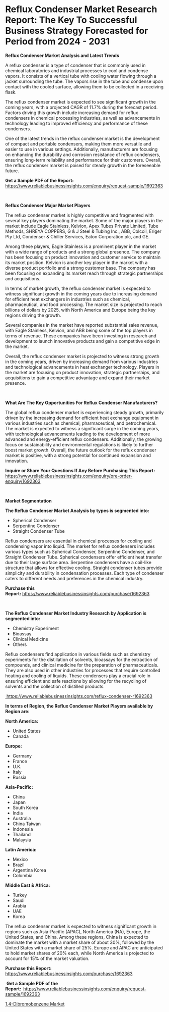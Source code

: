 <p><h1>Reflux Condenser Market Research Report: The Key To Successful Business Strategy Forecasted for Period from 2024 - 2031</h1></p><p><strong>Reflux Condenser Market Analysis and Latest Trends</strong></p>
<p><p>A reflux condenser is a type of condenser that is commonly used in chemical laboratories and industrial processes to cool and condense vapors. It consists of a vertical tube with cooling water flowing through a jacket surrounding the tube. The vapors rise in the tube and condense upon contact with the cooled surface, allowing them to be collected in a receiving flask.</p><p>The reflux condenser market is expected to see significant growth in the coming years, with a projected CAGR of 11.7% during the forecast period. Factors driving this growth include increasing demand for reflux condensers in chemical processing industries, as well as advancements in technology leading to improved efficiency and performance of these condensers.</p><p>One of the latest trends in the reflux condenser market is the development of compact and portable condensers, making them more versatile and easier to use in various settings. Additionally, manufacturers are focusing on enhancing the durability and corrosion resistance of reflux condensers, ensuring long-term reliability and performance for their customers. Overall, the reflux condenser market is poised for steady growth in the foreseeable future.</p></p>
<p><strong>Get a Sample PDF of the Report:&nbsp;</strong> <a href="https://www.reliablebusinessinsights.com/enquiry/request-sample/1692363">https://www.reliablebusinessinsights.com/enquiry/request-sample/1692363</a></p>
<p>&nbsp;</p>
<p><strong>Reflux Condenser Major Market Players</strong></p>
<p><p>The reflux condenser market is highly competitive and fragmented with several key players dominating the market. Some of the major players in the market include Eagle Stainless, Kelvion, Apex Tubes Private Limited, Tube Methods, SHREYA COPPERS, G & J Steel & Tubing Inc., ABB, Colcoil, Eriger Pty Ltd, Condenser & Chiller Services, Eaton Corporation plc, and GE.</p><p>Among these players, Eagle Stainless is a prominent player in the market with a wide range of products and a strong global presence. The company has been focusing on product innovation and customer service to maintain its market position. Kelvion is another key player in the market with a diverse product portfolio and a strong customer base. The company has been focusing on expanding its market reach through strategic partnerships and acquisitions.</p><p>In terms of market growth, the reflux condenser market is expected to witness significant growth in the coming years due to increasing demand for efficient heat exchangers in industries such as chemical, pharmaceutical, and food processing. The market size is projected to reach billions of dollars by 2025, with North America and Europe being the key regions driving the growth.</p><p>Several companies in the market have reported substantial sales revenue, with Eagle Stainless, Kelvion, and ABB being some of the top players in terms of revenue. These companies have been investing in research and development to launch innovative products and gain a competitive edge in the market.</p><p>Overall, the reflux condenser market is projected to witness strong growth in the coming years, driven by increasing demand from various industries and technological advancements in heat exchanger technology. Players in the market are focusing on product innovation, strategic partnerships, and acquisitions to gain a competitive advantage and expand their market presence.</p></p>
<p>&nbsp;</p>
<p><strong>What Are The Key Opportunities For Reflux Condenser Manufacturers?</strong></p>
<p><p>The global reflux condenser market is experiencing steady growth, primarily driven by the increasing demand for efficient heat exchange equipment in various industries such as chemical, pharmaceutical, and petrochemical. The market is expected to witness a significant surge in the coming years, with technological advancements leading to the development of more advanced and energy-efficient reflux condensers. Additionally, the growing focus on sustainability and environmental regulations is likely to further boost market growth. Overall, the future outlook for the reflux condenser market is positive, with a strong potential for continued expansion and innovation.</p></p>
<p><strong>Inquire or Share Your Questions If Any Before Purchasing This Report:</strong> <a href="https://www.reliablebusinessinsights.com/enquiry/pre-order-enquiry/1692363">https://www.reliablebusinessinsights.com/enquiry/pre-order-enquiry/1692363</a></p>
<p>&nbsp;</p>
<p><strong>Market Segmentation</strong></p>
<p><strong>The Reflux Condenser Market Analysis by types is segmented into:</strong></p>
<p><ul><li>Spherical Condenser</li><li>Serpentine Condenser</li><li>Straight Condenser Tube</li></ul></p>
<p><p>Reflux condensers are essential in chemical processes for cooling and condensing vapor into liquid. The market for reflux condensers includes various types such as Spherical Condenser, Serpentine Condenser, and Straight Condenser Tube. Spherical condensers offer efficient heat transfer due to their large surface area. Serpentine condensers have a coil-like structure that allows for effective cooling. Straight condenser tubes provide simplicity and durability in condensation processes. Each type of condenser caters to different needs and preferences in the chemical industry.</p></p>
<p><strong>Purchase this Report:&nbsp;</strong><a href="https://www.reliablebusinessinsights.com/purchase/1692363">https://www.reliablebusinessinsights.com/purchase/1692363</a></p>
<p>&nbsp;</p>
<p><strong>The Reflux Condenser Market Industry Research by Application is segmented into:</strong></p>
<p><ul><li>Chemistry Experiment</li><li>Bioassay</li><li>Clinical Medicine</li><li>Others</li></ul></p>
<p><p>Reflux condensers find application in various fields such as chemistry experiments for the distillation of solvents, bioassays for the extraction of compounds, and clinical medicine for the preparation of pharmaceuticals. They are also used in other industries for processes that require controlled heating and cooling of liquids. These condensers play a crucial role in ensuring efficient and safe reactions by allowing for the recycling of solvents and the collection of distilled products.</p></p>
<p><a href="https://www.reliablebusinessinsights.com/reflux-condenser-r1692363">&nbsp;https://www.reliablebusinessinsights.com/reflux-condenser-r1692363</a></p>
<p><strong>In terms of Region, the Reflux Condenser Market Players available by Region are:</strong></p>
<p>
    <p> <strong> North America: </strong>
        <ul>
            <li>United States</li>
            <li>Canada</li>
        </ul>
        </p> 
    <p> <strong> Europe: </strong>
        <ul>
            <li>Germany</li>
            <li>France</li>
            <li>U.K.</li>
            <li>Italy</li>
            <li>Russia</li>
        </ul>
        </p> 
    <p> <strong> Asia-Pacific: </strong>
        <ul>
            <li>China</li>
            <li>Japan</li>
            <li>South Korea</li>
            <li>India</li>
            <li>Australia</li>
            <li>China Taiwan</li>
            <li>Indonesia</li>
            <li>Thailand</li>
            <li>Malaysia</li>
        </ul>
        </p> 
    <p> <strong> Latin America: </strong>
        <ul>
            <li>Mexico</li>
            <li>Brazil</li>
            <li>Argentina Korea</li>
            <li>Colombia</li>
        </ul>
        </p> 
    <p> <strong> Middle East & Africa: </strong>
        <ul>
            <li>Turkey</li>
            <li>Saudi</li>
            <li>Arabia</li>
            <li>UAE</li>
            <li>Korea</li>
        </ul>
    </p>
    </p>
<p><p>The reflux condenser market is expected to witness significant growth in regions such as Asia-Pacific (APAC), North America (NA), Europe, the United States, and China. Among these regions, China is expected to dominate the market with a market share of about 30%, followed by the United States with a market share of 25%. Europe and APAC are anticipated to hold market shares of 20% each, while North America is projected to account for 15% of the market valuation.</p></p>
<p><strong>Purchase this Report: </strong><a href="https://www.reliablebusinessinsights.com/purchase/1692363">https://www.reliablebusinessinsights.com/purchase/1692363</a></p>
<p>&nbsp;<strong>Get a Sample PDF of the Report:&nbsp;&nbsp;</strong><a href="https://www.reliablebusinessinsights.com/enquiry/request-sample/1692363">https://www.reliablebusinessinsights.com/enquiry/request-sample/1692363</a></p>
<p><strong></strong></p>
<p><p><a href="https://github.com/philipWolf32/Market-Research-Report-List-1/blob/main/14-dibromobenzene-market.md">1,4-Dibromobenzene Market</a></p></p>